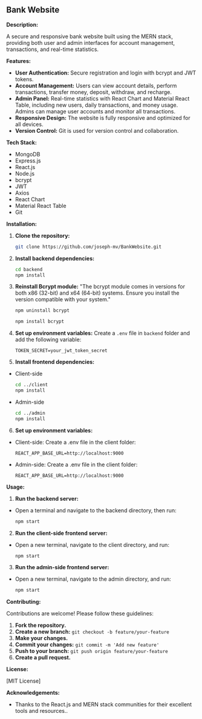 ## Bank Website

**Description:**

A secure and responsive bank website built using the MERN stack, providing both user and admin interfaces for account management, transactions, and real-time statistics.

**Features:**

- **User Authentication:** Secure registration and login with bcrypt and JWT tokens.
- **Account Management:** Users can view account details, perform transactions, transfer money, deposit, withdraw, and recharge.
- **Admin Panel:** Real-time statistics with React Chart and Material React Table, including new users, daily transactions, and money usage. Admins can manage user accounts and monitor all transactions.
- **Responsive Design:** The website is fully responsive and optimized for all devices.
- **Version Control:** Git is used for version control and collaboration.

**Tech Stack:**

- MongoDB
- Express.js
- React.js
- Node.js
- bcrypt
- JWT
- Axios
- React Chart
- Material React Table
- Git

**Installation:**

1. **Clone the repository:**
   ```bash
   git clone https://github.com/joseph-mv/BankWebsite.git
   ```
2. **Install backend  dependencies:**
   ```bash
   cd backend
   npm install

   ```
3. **Reinstall Bcrypt module:**
"The bcrypt module comes in versions for both x86 (32-bit) and x64 (64-bit) systems. Ensure you install the version compatible with your system."
   ```bash
   npm uninstall bcrypt 
   ```   
   ```bash
   npm install bcrypt 
   ```  
4. **Set up environment variables:**
   Create a `.env` file in `backend` folder and add the following variable:
   ```
   TOKEN_SECRET=your_jwt_token_secret
   ```
5. **Install frontend  dependencies:**
 - Client-side
   ```bash
   cd ../client
   npm install

   ```
 - Admin-side
   ```bash
   cd ../admin
   npm install

   ```
6. **Set up environment variables:**
 - Client-side: Create a .env file in the client folder:
   ```
   REACT_APP_BASE_URL=http://localhost:9000
   ```   
- Admin-side: Create a .env file in the client folder:
   ```
   REACT_APP_BASE_URL=http://localhost:9000
   ```  
**Usage:**

1. **Run the backend server:**
- Open a terminal and navigate to the backend directory, then run:
   ```bash
   npm start
   ```
2. **Run the client-side frontend server:**
- Open a new terminal, navigate to the client directory, and run:
   ```bash
   npm start
   ```  
3. **Run the admin-side frontend server:**
- Open a new terminal, navigate to the admin directory, and run:
   ```bash
   npm start
   ```    

**Contributing:**

Contributions are welcome! Please follow these guidelines:

1. **Fork the repository.**
2. **Create a new branch:** `git checkout -b feature/your-feature`
3. **Make your changes.**
4. **Commit your changes:** `git commit -m 'Add new feature'`
5. **Push to your branch:** `git push origin feature/your-feature`
6. **Create a pull request.**

**License:**

[MIT License]

**Acknowledgements:**

* Thanks to the React.js and MERN stack communities for their excellent tools and resources..

